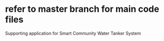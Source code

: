 # refer to master branch for main code files
Supporting application for Smart Community Water Tanker System
